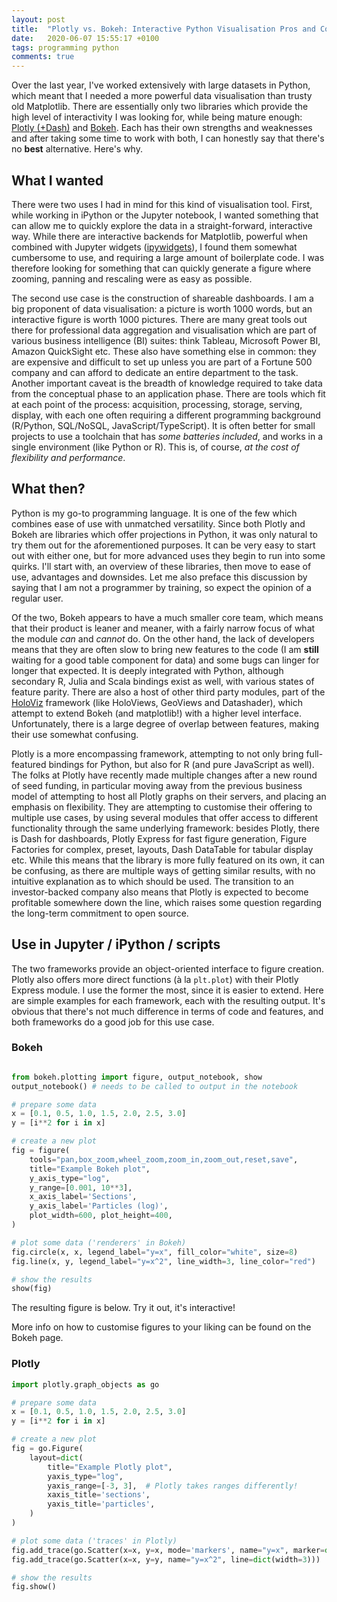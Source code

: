 ```yaml
---
layout: post
title:  "Plotly vs. Bokeh: Interactive Python Visualisation Pros and Cons"
date:   2020-06-07 15:55:17 +0100
tags: programming python
comments: true
---
```


<script src="https://cdn.bokeh.org/bokeh/release/bokeh-2.1.0.min.js" crossorigin="anonymous"></script>
<script type="text/javascript">window.PlotlyConfig = { MathJaxConfig: 'local' };</script>
<script src="https://cdn.plot.ly/plotly-latest.min.js"></script>

Over the last year, I've worked extensively with large datasets in Python, which
meant that I needed a more powerful data visualisation than trusty old
Matplotlib. There are essentially only two libraries which provide the high
level of interactivity I was looking for, while being mature enough:
[Plotly (+Dash)](https://plotly.com/) and [Bokeh](https://docs.bokeh.org/). Each
has their own strengths and weaknesses and after taking some time to work with
both, I can honestly say that there's no **best** alternative. Here's why.

## What I wanted

There were two uses I had in mind for this kind of visualisation tool. First,
while working in iPython or the Jupyter notebook, I wanted something that can
allow me to quickly explore the data in a straight-forward, interactive way.
While there are interactive backends for Matplotlib, powerful when combined with
Jupyter widgets ([ipywidgets](https://ipywidgets.readthedocs.io)), I found them
somewhat cumbersome to use, and requiring a large amount of boilerplate code. I
was therefore looking for something that can quickly generate a figure where
zooming, panning and rescaling were as easy as possible.

The second use case is the construction of shareable dashboards. I am a big
proponent of data visualisation: a picture is worth 1000 words, but an
interactive figure is worth 1000 pictures. There are many great tools out there
for professional data aggregation and visualisation which are part of various
business intelligence (BI) suites: think Tableau, Microsoft Power BI, Amazon
QuickSight etc. These also have something else in common: they are expensive and
difficult to set up unless you are part of a Fortune 500 company and can afford
to dedicate an entire department to the task. Another important caveat is the
breadth of knowledge required to take data from the conceptual phase to an
application phase. There are tools which fit at each point of the process:
acquisition, processing, storage, serving, display, with each one often
requiring a different programming background (R/Python, SQL/NoSQL,
JavaScript/TypeScript). It is often better for small projects to use a toolchain
that has *some batteries included*, and works in a single environment (like
Python or R). This is, of course, *at the cost of flexibility and performance*.

## What then?

Python is my go-to programming language. It is one of the few which combines
ease of use with unmatched versatility. Since both Plotly and Bokeh are
libraries which offer projections in Python, it was only natural to try them out
for the aforementioned purposes. It can be very easy to start out with either
one, but for more advanced uses they begin to run into some quirks. I'll start
with, an overview of these libraries, then move to ease of use, advantages and
downsides. Let me also preface this discussion by saying that I am not a
programmer by training, so expect the opinion of a regular user.

Of the two, Bokeh appears to have a much smaller core team, which means that
their product is leaner and meaner, with a fairly narrow focus of what the
module *can* and *cannot* do. On the other hand, the lack of developers means
that they are often slow to bring new features to the code (I am **still**
waiting for a good table component for data) and some bugs can linger for longer
that expected. It is deeply integrated with Python, although secondary R, Julia
and Scala bindings exist as well, with various states of feature parity. There
are also a host of other third party modules, part of the
[HoloViz](https://holoviz.org) framework (like HoloViews, GeoViews and
Datashader), which attempt to extend Bokeh (and matplotlib!) with a higher level
interface. Unfortunately, there is a large degree of overlap between features,
making their use somewhat confusing.

Plotly is a more encompassing framework, attempting to not only bring
full-featured bindings for Python, but also for R (and pure JavaScript as well).
The folks at Plotly have recently made multiple changes after a new round of
seed funding, in particular moving away from the previous business model of
attempting to host all Plotly graphs on their servers, and placing an emphasis
on flexibility. They are attempting to customise their offering to multiple use
cases, by using several modules that offer access to different functionality
through the same underlying framework: besides Plotly, there is Dash for
dashboards, Plotly Express for fast figure generation, Figure Factories for
complex, preset, layouts, Dash DataTable for tabular display etc. While this
means that the library is more fully featured on its own, it can be confusing,
as there are multiple ways of getting similar results, with no intuitive
explanation as to which should be used. The transition to an investor-backed
company also means that Plotly is expected to become profitable somewhere down
the line, which raises some question regarding the long-term commitment to open
source.

## Use in Jupyter / iPython / scripts

The two frameworks provide an object-oriented interface to figure creation.
Plotly also offers more direct functions (à la ``plt.plot``) with their Plotly
Express module. I use the former the most, since it is easier to extend. Here
are simple examples for each framework, each with the resulting output. It's
obvious that there's not much difference in terms of code and features, and both
frameworks do a good job for this use case.

### Bokeh

``` python

from bokeh.plotting import figure, output_notebook, show
output_notebook() # needs to be called to output in the notebook

# prepare some data
x = [0.1, 0.5, 1.0, 1.5, 2.0, 2.5, 3.0]
y = [i**2 for i in x]

# create a new plot
fig = figure(
    tools="pan,box_zoom,wheel_zoom,zoom_in,zoom_out,reset,save",
    title="Example Bokeh plot",
    y_axis_type="log",
    y_range=[0.001, 10**3],
    x_axis_label='Sections',
    y_axis_label='Particles (log)',
    plot_width=600, plot_height=400,
)

# plot some data ('renderers' in Bokeh)
fig.circle(x, x, legend_label="y=x", fill_color="white", size=8)
fig.line(x, y, legend_label="y=x^2", line_width=3, line_color="red")

# show the results
show(fig)
```
The resulting figure is below. Try it out, it's interactive!
<div class="bk-root" id="214c4dff-6ee2-433f-b262-343c0a732d40" data-root-id="1821"></div>
<script type="text/javascript">
    (function() {
          var fn = function() {
            Bokeh.safely(function() {
              (function(root) {
                function embed_document(root) {
                var docs_json = '{"3106a900-e1d6-4073-a9e1-133abbc2648c":{"roots":{"references":[{"attributes":{"below":[{"id":"1832"}],"center":[{"id":"1835"},{"id":"1839"},{"id":"1867"}],"left":[{"id":"1836"}],"plot_height":400,"renderers":[{"id":"1859"},{"id":"1872"}],"title":{"id":"1822"},"toolbar":{"id":"1848"},"x_range":{"id":"1824"},"x_scale":{"id":"1828"},"y_range":{"id":"1826"},"y_scale":{"id":"1830"}},"id":"1821","subtype":"Figure","type":"Plot"},{"attributes":{},"id":"1830","type":"LogScale"},{"attributes":{},"id":"1840","type":"PanTool"},{"attributes":{"line_alpha":0.1,"line_color":"red","line_width":3,"x":{"field":"x"},"y":{"field":"y"}},"id":"1871","type":"Line"},{"attributes":{"data":{"x":[0.1,0.5,1.0,1.5,2.0,2.5,3.0],"y":[0.1,0.5,1.0,1.5,2.0,2.5,3.0]},"selected":{"id":"1880"},"selection_policy":{"id":"1881"}},"id":"1856","type":"ColumnDataSource"},{"attributes":{},"id":"1862","type":"BasicTickFormatter"},{"attributes":{"line_color":"red","line_width":3,"x":{"field":"x"},"y":{"field":"y"}},"id":"1870","type":"Line"},{"attributes":{},"id":"1843","type":"ZoomInTool"},{"attributes":{"text":"Example Bokeh plot"},"id":"1822","type":"Title"},{"attributes":{},"id":"1942","type":"UnionRenderers"},{"attributes":{},"id":"1842","type":"WheelZoomTool"},{"attributes":{"data_source":{"id":"1869"},"glyph":{"id":"1870"},"hover_glyph":null,"muted_glyph":null,"nonselection_glyph":{"id":"1871"},"selection_glyph":null,"view":{"id":"1873"}},"id":"1872","type":"GlyphRenderer"},{"attributes":{},"id":"1828","type":"LinearScale"},{"attributes":{"overlay":{"id":"1847"}},"id":"1841","type":"BoxZoomTool"},{"attributes":{"label":{"value":"y=x"},"renderers":[{"id":"1859"}]},"id":"1868","type":"LegendItem"},{"attributes":{"fill_alpha":{"value":0.1},"fill_color":{"value":"white"},"line_alpha":{"value":0.1},"line_color":{"value":"#1f77b4"},"size":{"units":"screen","value":8},"x":{"field":"x"},"y":{"field":"y"}},"id":"1858","type":"Circle"},{"attributes":{"end":1000,"start":0.001},"id":"1826","type":"Range1d"},{"attributes":{"source":{"id":"1869"}},"id":"1873","type":"CDSView"},{"attributes":{},"id":"1941","type":"Selection"},{"attributes":{"active_drag":"auto","active_inspect":"auto","active_multi":null,"active_scroll":"auto","active_tap":"auto","tools":[{"id":"1840"},{"id":"1841"},{"id":"1842"},{"id":"1843"},{"id":"1844"},{"id":"1845"},{"id":"1846"}]},"id":"1848","type":"Toolbar"},{"attributes":{},"id":"1833","type":"BasicTicker"},{"attributes":{},"id":"1846","type":"SaveTool"},{"attributes":{"bottom_units":"screen","fill_alpha":0.5,"fill_color":"lightgrey","left_units":"screen","level":"overlay","line_alpha":1.0,"line_color":"black","line_dash":[4,4],"line_width":2,"render_mode":"css","right_units":"screen","top_units":"screen"},"id":"1847","type":"BoxAnnotation"},{"attributes":{"axis":{"id":"1836"},"dimension":1,"ticker":null},"id":"1839","type":"Grid"},{"attributes":{"label":{"value":"y=x^2"},"renderers":[{"id":"1872"}]},"id":"1882","type":"LegendItem"},{"attributes":{"fill_color":{"value":"white"},"line_color":{"value":"#1f77b4"},"size":{"units":"screen","value":8},"x":{"field":"x"},"y":{"field":"y"}},"id":"1857","type":"Circle"},{"attributes":{"axis":{"id":"1832"},"ticker":null},"id":"1835","type":"Grid"},{"attributes":{"axis_label":"Particles (log)","formatter":{"id":"1864"},"ticker":{"id":"1837"}},"id":"1836","type":"LogAxis"},{"attributes":{},"id":"1844","type":"ZoomOutTool"},{"attributes":{},"id":"1880","type":"Selection"},{"attributes":{"data_source":{"id":"1856"},"glyph":{"id":"1857"},"hover_glyph":null,"muted_glyph":null,"nonselection_glyph":{"id":"1858"},"selection_glyph":null,"view":{"id":"1860"}},"id":"1859","type":"GlyphRenderer"},{"attributes":{"data":{"x":[0.1,0.5,1.0,1.5,2.0,2.5,3.0],"y":[0.010000000000000002,0.25,1.0,2.25,4.0,6.25,9.0]},"selected":{"id":"1941"},"selection_policy":{"id":"1942"}},"id":"1869","type":"ColumnDataSource"},{"attributes":{},"id":"1881","type":"UnionRenderers"},{"attributes":{},"id":"1824","type":"DataRange1d"},{"attributes":{},"id":"1845","type":"ResetTool"},{"attributes":{"items":[{"id":"1868"},{"id":"1882"}]},"id":"1867","type":"Legend"},{"attributes":{"axis_label":"Sections","formatter":{"id":"1862"},"ticker":{"id":"1833"}},"id":"1832","type":"LinearAxis"},{"attributes":{"source":{"id":"1856"}},"id":"1860","type":"CDSView"},{"attributes":{"num_minor_ticks":10},"id":"1837","type":"LogTicker"},{"attributes":{"ticker":null},"id":"1864","type":"LogTickFormatter"}],"root_ids":["1821"]},"title":"Bokeh Application","version":"2.0.2"}}';
                var render_items = [{"docid":"3106a900-e1d6-4073-a9e1-133abbc2648c","root_ids":["1821"],"roots":{"1821":"214c4dff-6ee2-433f-b262-343c0a732d40"}}];
                root.Bokeh.embed.embed_items(docs_json, render_items);
                }
                if (root.Bokeh !== undefined) {
                  embed_document(root);
                } else {
                  var attempts = 0;
                  var timer = setInterval(function(root) {
                    if (root.Bokeh !== undefined) {
                      clearInterval(timer);
                      embed_document(root);
                    } else {
                      attempts++;
                      if (attempts > 100) {
                        clearInterval(timer);
                        console.log("Bokeh: ERROR: Unable to run BokehJS code because BokehJS library is missing");
                      }
                    }
                  }, 10, root)
                }
              })(window);
            });
          };
          if (document.readyState != "loading") fn();
          else document.addEventListener("DOMContentLoaded", fn);
        })();
</script>

More info on how to customise figures to your liking can be found on the Bokeh page.

### Plotly

```python
import plotly.graph_objects as go

# prepare some data
x = [0.1, 0.5, 1.0, 1.5, 2.0, 2.5, 3.0]
y = [i**2 for i in x]

# create a new plot
fig = go.Figure(
    layout=dict(
        title="Example Plotly plot",
        yaxis_type="log",
        yaxis_range=[-3, 3],  # Plotly takes ranges differently!
        xaxis_title='sections',
        yaxis_title='particles',
    )
)

# plot some data ('traces' in Plotly)
fig.add_trace(go.Scatter(x=x, y=x, mode='markers', name="y=x", marker=dict(color='royalblue', size=8)))
fig.add_trace(go.Scatter(x=x, y=y, name="y=x^2", line=dict(width=3)))

# show the results
fig.show()
```
<div id="66c1cdad-5716-4bd6-8dc6-a27c73f6dd07" class="plotly-graph-div" style="height:100%; width:100%;"></div>
<script type="text/javascript">
    window.PLOTLYENV = window.PLOTLYENV || {};
    if (document.getElementById("66c1cdad-5716-4bd6-8dc6-a27c73f6dd07")) {
        Plotly.newPlot(
            '66c1cdad-5716-4bd6-8dc6-a27c73f6dd07',
            [{ "marker": { "color": "royalblue", "size": 8 }, "mode": "markers", "name": "y=x", "type": "scatter", "x": [0.1, 0.5, 1.0, 1.5, 2.0, 2.5, 3.0], "y": [0.1, 0.5, 1.0, 1.5, 2.0, 2.5, 3.0] }, { "line": { "width": 3 }, "name": "y=x^2", "type": "scatter", "x": [0.1, 0.5, 1.0, 1.5, 2.0, 2.5, 3.0], "y": [0.010000000000000002, 0.25, 1.0, 2.25, 4.0, 6.25, 9.0] }],
            { "template": { "data": { "bar": [{ "error_x": { "color": "#2a3f5f" }, "error_y": { "color": "#2a3f5f" }, "marker": { "line": { "color": "#E5ECF6", "width": 0.5 } }, "type": "bar" }], "barpolar": [{ "marker": { "line": { "color": "#E5ECF6", "width": 0.5 } }, "type": "barpolar" }], "carpet": [{ "aaxis": { "endlinecolor": "#2a3f5f", "gridcolor": "white", "linecolor": "white", "minorgridcolor": "white", "startlinecolor": "#2a3f5f" }, "baxis": { "endlinecolor": "#2a3f5f", "gridcolor": "white", "linecolor": "white", "minorgridcolor": "white", "startlinecolor": "#2a3f5f" }, "type": "carpet" }], "choropleth": [{ "colorbar": { "outlinewidth": 0, "ticks": "" }, "type": "choropleth" }], "contour": [{ "colorbar": { "outlinewidth": 0, "ticks": "" }, "colorscale": [[0.0, "#0d0887"], [0.1111111111111111, "#46039f"], [0.2222222222222222, "#7201a8"], [0.3333333333333333, "#9c179e"], [0.4444444444444444, "#bd3786"], [0.5555555555555556, "#d8576b"], [0.6666666666666666, "#ed7953"], [0.7777777777777778, "#fb9f3a"], [0.8888888888888888, "#fdca26"], [1.0, "#f0f921"]], "type": "contour" }], "contourcarpet": [{ "colorbar": { "outlinewidth": 0, "ticks": "" }, "type": "contourcarpet" }], "heatmap": [{ "colorbar": { "outlinewidth": 0, "ticks": "" }, "colorscale": [[0.0, "#0d0887"], [0.1111111111111111, "#46039f"], [0.2222222222222222, "#7201a8"], [0.3333333333333333, "#9c179e"], [0.4444444444444444, "#bd3786"], [0.5555555555555556, "#d8576b"], [0.6666666666666666, "#ed7953"], [0.7777777777777778, "#fb9f3a"], [0.8888888888888888, "#fdca26"], [1.0, "#f0f921"]], "type": "heatmap" }], "heatmapgl": [{ "colorbar": { "outlinewidth": 0, "ticks": "" }, "colorscale": [[0.0, "#0d0887"], [0.1111111111111111, "#46039f"], [0.2222222222222222, "#7201a8"], [0.3333333333333333, "#9c179e"], [0.4444444444444444, "#bd3786"], [0.5555555555555556, "#d8576b"], [0.6666666666666666, "#ed7953"], [0.7777777777777778, "#fb9f3a"], [0.8888888888888888, "#fdca26"], [1.0, "#f0f921"]], "type": "heatmapgl" }], "histogram": [{ "marker": { "colorbar": { "outlinewidth": 0, "ticks": "" } }, "type": "histogram" }], "histogram2d": [{ "colorbar": { "outlinewidth": 0, "ticks": "" }, "colorscale": [[0.0, "#0d0887"], [0.1111111111111111, "#46039f"], [0.2222222222222222, "#7201a8"], [0.3333333333333333, "#9c179e"], [0.4444444444444444, "#bd3786"], [0.5555555555555556, "#d8576b"], [0.6666666666666666, "#ed7953"], [0.7777777777777778, "#fb9f3a"], [0.8888888888888888, "#fdca26"], [1.0, "#f0f921"]], "type": "histogram2d" }], "histogram2dcontour": [{ "colorbar": { "outlinewidth": 0, "ticks": "" }, "colorscale": [[0.0, "#0d0887"], [0.1111111111111111, "#46039f"], [0.2222222222222222, "#7201a8"], [0.3333333333333333, "#9c179e"], [0.4444444444444444, "#bd3786"], [0.5555555555555556, "#d8576b"], [0.6666666666666666, "#ed7953"], [0.7777777777777778, "#fb9f3a"], [0.8888888888888888, "#fdca26"], [1.0, "#f0f921"]], "type": "histogram2dcontour" }], "mesh3d": [{ "colorbar": { "outlinewidth": 0, "ticks": "" }, "type": "mesh3d" }], "parcoords": [{ "line": { "colorbar": { "outlinewidth": 0, "ticks": "" } }, "type": "parcoords" }], "pie": [{ "automargin": true, "type": "pie" }], "scatter": [{ "marker": { "colorbar": { "outlinewidth": 0, "ticks": "" } }, "type": "scatter" }], "scatter3d": [{ "line": { "colorbar": { "outlinewidth": 0, "ticks": "" } }, "marker": { "colorbar": { "outlinewidth": 0, "ticks": "" } }, "type": "scatter3d" }], "scattercarpet": [{ "marker": { "colorbar": { "outlinewidth": 0, "ticks": "" } }, "type": "scattercarpet" }], "scattergeo": [{ "marker": { "colorbar": { "outlinewidth": 0, "ticks": "" } }, "type": "scattergeo" }], "scattergl": [{ "marker": { "colorbar": { "outlinewidth": 0, "ticks": "" } }, "type": "scattergl" }], "scattermapbox": [{ "marker": { "colorbar": { "outlinewidth": 0, "ticks": "" } }, "type": "scattermapbox" }], "scatterpolar": [{ "marker": { "colorbar": { "outlinewidth": 0, "ticks": "" } }, "type": "scatterpolar" }], "scatterpolargl": [{ "marker": { "colorbar": { "outlinewidth": 0, "ticks": "" } }, "type": "scatterpolargl" }], "scatterternary": [{ "marker": { "colorbar": { "outlinewidth": 0, "ticks": "" } }, "type": "scatterternary" }], "surface": [{ "colorbar": { "outlinewidth": 0, "ticks": "" }, "colorscale": [[0.0, "#0d0887"], [0.1111111111111111, "#46039f"], [0.2222222222222222, "#7201a8"], [0.3333333333333333, "#9c179e"], [0.4444444444444444, "#bd3786"], [0.5555555555555556, "#d8576b"], [0.6666666666666666, "#ed7953"], [0.7777777777777778, "#fb9f3a"], [0.8888888888888888, "#fdca26"], [1.0, "#f0f921"]], "type": "surface" }], "table": [{ "cells": { "fill": { "color": "#EBF0F8" }, "line": { "color": "white" } }, "header": { "fill": { "color": "#C8D4E3" }, "line": { "color": "white" } }, "type": "table" }] }, "layout": { "annotationdefaults": { "arrowcolor": "#2a3f5f", "arrowhead": 0, "arrowwidth": 1 }, "coloraxis": { "colorbar": { "outlinewidth": 0, "ticks": "" } }, "colorscale": { "diverging": [[0, "#8e0152"], [0.1, "#c51b7d"], [0.2, "#de77ae"], [0.3, "#f1b6da"], [0.4, "#fde0ef"], [0.5, "#f7f7f7"], [0.6, "#e6f5d0"], [0.7, "#b8e186"], [0.8, "#7fbc41"], [0.9, "#4d9221"], [1, "#276419"]], "sequential": [[0.0, "#0d0887"], [0.1111111111111111, "#46039f"], [0.2222222222222222, "#7201a8"], [0.3333333333333333, "#9c179e"], [0.4444444444444444, "#bd3786"], [0.5555555555555556, "#d8576b"], [0.6666666666666666, "#ed7953"], [0.7777777777777778, "#fb9f3a"], [0.8888888888888888, "#fdca26"], [1.0, "#f0f921"]], "sequentialminus": [[0.0, "#0d0887"], [0.1111111111111111, "#46039f"], [0.2222222222222222, "#7201a8"], [0.3333333333333333, "#9c179e"], [0.4444444444444444, "#bd3786"], [0.5555555555555556, "#d8576b"], [0.6666666666666666, "#ed7953"], [0.7777777777777778, "#fb9f3a"], [0.8888888888888888, "#fdca26"], [1.0, "#f0f921"]] }, "colorway": ["#636efa", "#EF553B", "#00cc96", "#ab63fa", "#FFA15A", "#19d3f3", "#FF6692", "#B6E880", "#FF97FF", "#FECB52"], "font": { "color": "#2a3f5f" }, "geo": { "bgcolor": "white", "lakecolor": "white", "landcolor": "#E5ECF6", "showlakes": true, "showland": true, "subunitcolor": "white" }, "hoverlabel": { "align": "left" }, "hovermode": "closest", "mapbox": { "style": "light" }, "paper_bgcolor": "white", "plot_bgcolor": "#E5ECF6", "polar": { "angularaxis": { "gridcolor": "white", "linecolor": "white", "ticks": "" }, "bgcolor": "#E5ECF6", "radialaxis": { "gridcolor": "white", "linecolor": "white", "ticks": "" } }, "scene": { "xaxis": { "backgroundcolor": "#E5ECF6", "gridcolor": "white", "gridwidth": 2, "linecolor": "white", "showbackground": true, "ticks": "", "zerolinecolor": "white" }, "yaxis": { "backgroundcolor": "#E5ECF6", "gridcolor": "white", "gridwidth": 2, "linecolor": "white", "showbackground": true, "ticks": "", "zerolinecolor": "white" }, "zaxis": { "backgroundcolor": "#E5ECF6", "gridcolor": "white", "gridwidth": 2, "linecolor": "white", "showbackground": true, "ticks": "", "zerolinecolor": "white" } }, "shapedefaults": { "line": { "color": "#2a3f5f" } }, "ternary": { "aaxis": { "gridcolor": "white", "linecolor": "white", "ticks": "" }, "baxis": { "gridcolor": "white", "linecolor": "white", "ticks": "" }, "bgcolor": "#E5ECF6", "caxis": { "gridcolor": "white", "linecolor": "white", "ticks": "" } }, "title": { "x": 0.05 }, "xaxis": { "automargin": true, "gridcolor": "white", "linecolor": "white", "ticks": "", "title": { "standoff": 15 }, "zerolinecolor": "white", "zerolinewidth": 2 }, "yaxis": { "automargin": true, "gridcolor": "white", "linecolor": "white", "ticks": "", "title": { "standoff": 15 }, "zerolinecolor": "white", "zerolinewidth": 2 } } }, "title": { "text": "Example Plotly plot" }, "xaxis": { "title": { "text": "Sections" } }, "yaxis": { "range": [-3, 3], "title": { "text": "Particles (log)" }, "type": "log" } },
            { "responsive": true }
        )
    };
</script>

## Use as a dashboard

When it comes to using either Bokeh or Plotly in a hosted dashboard, it is
useful to understand some of the *under-the-hood* concepts. Both frameworks are
based on a producer-consumer architecture communicating over JSON. What this
means is that the Python (or R, or Julia...) part of the framework runs on the
server, and generates JSON objects, which are then passed to a JavaScript
library running browser-side. This library, `plotly.js` (a `D3.js` wrapper) or
`bokeh.js` respectively, takes care of displaying the data in the browser. In
most cases, no JS knowledge is necessary in order to use their capabilities.
Bokeh tends to have more layers of abstraction then Plotly between the Python
objects and the underlying data structure, because it *attempts to keep the two
in sync*.

It is also the case that both frameworks integrate with an existing Python-based
web server which takes care of the nitty-gritty networking:
[Flask](https://flask.palletsprojects.com/) for Plotly and
[Tornado](https://www.tornadoweb.org/en/stable/) for Bokeh. Similarly, knowledge
of the inner workings of these servers is not required, unless you plan to
heavily customize the application. It should be noted however that the Bokeh
backend, Tornado, operates over WebSockets. This means that communication
between server and client is done on a continuously connected "pipe", meaning
it's faster, asynchronous and with less overhead, allowing Bokeh apps to be more
feature-rich in terms of interactivity. On the other hand, the Plotly backend,
Flask, is a [WSGI](https://wsgi.readthedocs.io/en/latest/) microframework, which
is configured out of the box to be synchronous. Plotly dashboards can't easily
save intermediary calculations for example.


### Plotly

When it comes to Plotly, the dashboard functionality is handled by the
complementary [Dash library](https://dash.plotly.com/). In the code, a global
`app` object is created, which is then accessed through properties such as
`app.layout` and `app.callback`. Writing apps in Dash is as declarative as
creating figures in Plotly, with the app layout composed by nested dictionaries
which end up resembling HTML in organisation. Interactivity is handled through
annotated callback functions, which specify objects as `Inputs` and `Outputs`
e.g. when a button is pressed (`Input`) a figure output is changed to become
logarithmic (`Output`). The model is easy to understand and to start with.
A basic example takes the form of:

```python
import dash
import dash_core_components as dcc
import dash_html_components as html

# The global app object
app = dash.Dash(__name__)

# The layout, including figures
app.layout = html.Div(children=[
    html.H1(children='Hello'),
    html.Div(id='my-div', children='Your text will go here!'),
    dcc.Input(id='my-id', value='initial value', type='text'),
    dcc.Graph(
        id='example-graph',
        figure={
            'data': [
                {'x': [1, 2, 3], 'y': [4, 1, 2], 'type': 'bar', 'name': 'A'},
                {'x': [1, 2, 3], 'y': [2, 4, 5], 'type': 'bar', 'name': 'B'},
            ],
            'layout': {
                'title': 'Dash Data Visualization'
            }
        }
    )
])

# Callbacks
@app.callback(
    Output(component_id='my-div', component_property='children'),
    [Input(component_id='my-id', component_property='value')]
)
def update_div(input_value):
    return 'You entered "{}"'.format(input_value)

if __name__ == '__main__':
    app.run_server(debug=True)
```

And can be run directly as ``python app.py``.

### Bokeh

The
[Bokeh server](https://docs.bokeh.org/en/latest/docs/user_guide/server.html) is
slightly more difficult to get started with. In Bokeh terminology a similar
global object (a *current document*, or *curdoc*) is created, to which multiple
python *roots* can be added, where each root is a figure or complex layout. To
fully understand the model it helps to know that in the end, an HTML template is
populated with the *roots*, and becomes the *curdoc*. Callbacks are pure Python
functions, and do not have to be specially marked, just attached to specific triggers
such as buttons. A very simple example is as follows:

```python
from random import random

from bokeh.layouts import column
from bokeh.models import Button
from bokeh.plotting import figure, curdoc

# create a plot and style its properties
p = figure()
# add a text renderer to our plot (no data yet)
r = p.text(x=[0, 100], y=[0, 100], text=['start', 'end'])
# store a link to the plot data
ds = r.data_source

# create a callback that will add a number in a random location
def callback():
    new_data = {}
    new_data['x'] = ds.data['x'] + [random()*70 + 15]
    new_data['y'] = ds.data['y'] + [random()*70 + 15]
    new_data['text'] = ds.data['text'] + [str(random())]
    ds.data = new_data

# add a button widget and configure with the call back
button = Button(label="Press Me")
button.on_click(callback)

# put the button and plot in a layout and add to the document
curdoc().add_root(column(button, p))
```

Which should be run with the Bokeh server as ``bokeh serve app.py``.

### Complex dashboards

I've built applications using either Dash or the Bokeh Server. For a working
example of a complex Bokeh application, check out my dashboard exploring
potential gas separation materials from the NIST database
[here](https://separation-explorer.herokuapp.com/), and its
[source](https://github.com/pauliacomi/separation-explorer). For an example of
how to use Plotly to create a dashboard, have a look at
[this overview](https://vortexplorer.herokuapp.com/) of heavy metal albums, as
well as its own [source](https://github.com/pauliacomi/vortexplorer).

## Strengths and weaknesses

### Plot features

For 2D data, both frameworks can deal well with scatter, line, bar and map
charts, as well as many other domain-specific figures. Interactivity is superb,
with simple and intuitive motions to pan, zoom, rescale etc. The ability to
hover over the data to get detailed information is also standard for the two.
One Bokeh-specific feature that it allows for some inherent data
transformations, such as adding jitter to crowded plots, although these can be
implemented in Plotly manually with some data treatment.

On the other hand Bokeh has no inherent 3D graphing functionality, and it is
here where Plotly takes the lead. It can generate complicated 3D scatter and
surface plots that make it invaluable for exploratory tasks like principal
component analysis. Combined with the fact that Plotly has more types of graphs
available out of the box (although they are only useful in very specific
fields), it comes out ahead.

**Winner: Plotly**

### Ease of learning and use

As seen above, generating figures with either library is quite similar. However,
with the recent introduction of
[Plotly Express](https://plotly.com/python/plotly-express/), one-line plotting
with Plotly from a Pandas DataFrame can be as easy and terse as what is offered
by Seaborn.

```python
import plotly.express as px
fig = px.scatter(df, x="sepal_width", y="sepal_length")
fig.show()
```

However, like with Matplotlib, I have found that styling graphs for exactly what
you want with either Bokeh or Plotly can be quite tedious. The fact that the
functions and properties seem to follow per-case naming bases, means that
keeping an open browser tab to the online reference, or repeatedly calling
`help()`, is going to be the norm. What is the, code examples given in either
documentation often use completely different method calls and coding styles,
meaning that the learning curve can be steep. It used to be the case that
documentation for Bokeh was quite incomplete, but recent updates addressed that,
so now it is at a similar level for both libraries.

**Winner: Plotly, but only by a small margin.**

### Data handling

While both libraries can easily take lists, arrays and DataFrames as data, a key
feature of Bokeh comes in the form of a ``ColumnDataSource``, a custom data
storage class which can be considered somewhere between a ``pandas.DataFrame``
and a ``dict``. It can be passed to multiple graphs, which results in a shared
dataset, linked between all visualisations. What is more, data contained within
can be easily appended or patched, making dashboards which rely on very large
datasets much quicker to update. On the other hand, the same ColumnDataSource
forces you to adopt a set format for your data, with equal length columns, and
means that you lose some of the methods of a real DataFrame. However, I found
this to be a small price to pay for the resulting features.

```python
from bokeh.layouts import gridplot
from bokeh.plotting import figure, show
from bokeh.models import ColumnDataSource

source = ColumnDataSource(
    data={
        'x_values': [1, 2, 3, 4, 5],
        'y_values': [6, 7, 2, 3, 6],
        'z_values': [5, 4, 3, 2, 1],
})

f1 = figure()
f1.circle(x='x_values', y='y_values', source=source)
f2 = figure()
f2.line(x='x_values', y='z_values', source=source)

show(gridplot([[f1, f2]]))
```

Plotly is able to similarly take dictionaries, lists and DataFrames, but there
are no easy ways to connect graphs to the same underlying dataset. On the other
hand, it has a deeper integration with DataFrames, allowing syntactic sugar such
as automatic plot generation or data selection.

**Winner: Bokeh**

### Dashboard interactions

The biggest downside of Dash is the handling of user state. As it stands, all
requests are stateless
[by default](https://dash.plotly.com/sharing-data-between-callbacks). If you
have to do an expensive computation, and the user then desires the data to be
changed to a logarithmic format the only options are:

    - to repeat the entire computation
    - store all data in the user's browser, then send it back when a change is required
    - use files or in-memory databases (such as Redis) to cache data

Neither option is both efficient or simple to implement. On the other hand, due
to Tornado's WebSockets, Bokeh allows for constantly-connected sessions and can
be easily used for multiple back and forth interactions.

**Winner: Bokeh**

### Server, widgets and integrations

Several components are provided by both frameworks by default to make
interactions simple to implement such as buttons, sliders, radio buttons,
dropdowns, text input, tables and much more. The Plotly components tend to be
slightly more refined out of the box, but both do the job just fine.

Plotly benefits by an extensive debug layer on both the browser and Python side,
which attempts to provide verbose details if something goes wrong and reload the
application on any code change. I found this to be a mixed bag, as it can be
equally helpful and annoying. Your mileage may vary.

Finally, both servers allow for the option to override the default HTML, CSS and
JS that is loaded in the final application, making it possible to use standard
web components and cohesively theme your app. I found that HTML templates were
easier to specify with Bokeh, being part of the dashboard folder structure.
However, since the layout capabilities are much more advanced in Plotly/Dash,
it's less likely to be needed.

**Winner: Both**

## Conclusion

As we've seen, both Plotly and Bokeh can be powerful tools in their own right,
although they come with their own quirks and challenges. If I want something
quick to use in the Jupyter notebook, I would reach to the new Plotly Express
framework. For the construction of a complex dashboard, necessitating observing
the same underlying data set, perhaps with some lengthy calculations thrown in
that need to conserve user state, Bokeh is the likelier choice.



